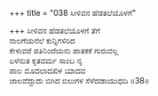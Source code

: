 +++
title = "038 ಸೀಳಿವನ ಹೆಡತಲೆಯೊಳಗೆ"

+++
ಸೀಳಿವನ ಹೆಡತಲೆಯೊಳಗೆ ತೆಗೆ  
ನಾಲಗೆಯನೆಲೆ ಕುನ್ನಿಗಳಿರಿದ  
ಕೇಳುವರೆ ಪತಿನಿಂದೆಯನು ಪಾತಕಕೆ ಗುರುವಲ್ಲ  
ಏಳೆನುತ ಕೃತವರ್ಮ ಸಾಂಬ ನೃ  
ಪಾಲ ಮೊದಲಾದಖಿಳ ಯಾದವ   
ಜಾಲವೆದ್ದುದು ಬಿಗಿದ ಬಿಲುಗಳ ಸೆಳೆದಡಾಯುಧದಿ     ॥38॥